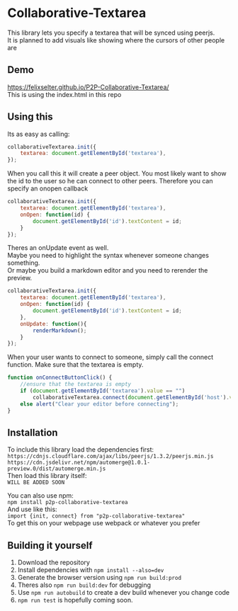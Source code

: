 # Collaborative-Textarea
This library lets you specify a textarea that will be synced using peerjs.  
It is planned to add visuals like showing where the cursors of other people are

## Demo
https://felixselter.github.io/P2P-Collaborative-Textarea/  
This is using the index.html in this repo

## Using this
Its as easy as calling:
```js
collaborativeTextarea.init({
    textarea: document.getElementById('textarea'),
});
```
When you call this it will create a peer object. You most likely want to show the id to the user so he can connect to other peers. Therefore you can specify an onopen callback

```js
collaborativeTextarea.init({
    textarea: document.getElementById('textarea'),
    onOpen: function(id) {
        document.getElementById('id').textContent = id;
    }
});     
```

Theres an onUpdate event as well.  
Maybe you need to highlight the syntax whenever someone changes something.  
Or maybe you build a markdown editor and you need to rerender the preview.
```js
collaborativeTextarea.init({
    textarea: document.getElementById('textarea'),
    onOpen: function(id) {
        document.getElementById('id').textContent = id;
    },
    onUpdate: function(){
        renderMarkdown();
    }
});     
```

When your user wants to connect to someone, simply call the connect function. Make sure that the textarea is empty.
```js
function onConnectButtonClick() {
    //ensure that the textarea is empty
    if (document.getElementById('textarea').value == "")
        collaborativeTextarea.connect(document.getElementById('host').value);
    else alert("Clear your editor before connecting");
}
```

## Installation

To include this library load the dependencies first:  
`https://cdnjs.cloudflare.com/ajax/libs/peerjs/1.3.2/peerjs.min.js`  
`https://cdn.jsdelivr.net/npm/automerge@1.0.1-preview.0/dist/automerge.min.js`  
Then load this library itself:  
`WILL BE ADDED SOON`

You can also use npm:  
`npm install p2p-collaborative-textarea`  
And use like this:  
`import {init, connect} from "p2p-collaborative-textarea"`  
To get this on your webpage use webpack or whatever you prefer


## Building it yourself
1. Download the repository
2. Install dependencies with `npm install --also=dev`   
3. Generate the browser version using `npm run build:prod`  
4. Theres also `npm run build:dev` for debugging
5. Use `npm run autobuild` to create a dev build whenever you change code
6. `npm run test` is hopefully coming soon.
